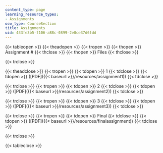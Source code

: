 ```yaml
---
content_type: page
learning_resource_types:
- Assignments
ocw_type: CourseSection
title: Assignments
uid: 433fe3b5-f106-a88c-0899-2e0ce37d6fdd
---
```


{{< tableopen >}}
{{< theadopen >}}
{{< tropen >}}
{{< thopen >}}
Assignment #
{{< thclose >}}
{{< thopen >}}
Files
{{< thclose >}}

{{< trclose >}}

{{< theadclose >}}
{{< tropen >}}
{{< tdopen >}}
1
{{< tdclose >}}
{{< tdopen >}}
([PDF]({{< baseurl >}}/resources/assignment1))
{{< tdclose >}}

{{< trclose >}}
{{< tropen >}}
{{< tdopen >}}
2
{{< tdclose >}}
{{< tdopen >}}
([PDF]({{< baseurl >}}/resources/assignment2))
{{< tdclose >}}

{{< trclose >}}
{{< tropen >}}
{{< tdopen >}}
3
{{< tdclose >}}
{{< tdopen >}}
([PDF]({{< baseurl >}}/resources/assignment3))
{{< tdclose >}}

{{< trclose >}}
{{< tropen >}}
{{< tdopen >}}
Final
{{< tdclose >}}
{{< tdopen >}}
([PDF]({{< baseurl >}}/resources/finalassignment))
{{< tdclose >}}

{{< trclose >}}

{{< tableclose >}}